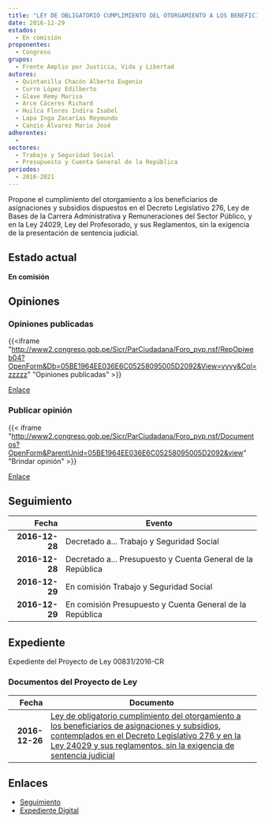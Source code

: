 ```yaml
---
title: "LEY DE OBLIGATORIO CUMPLIMIENTO DEL OTORGAMIENTO A LOS BENEFICIARIOS DE ASIGNACIONES Y SUBSIDIOS, CONTEMPLADOS EN EL DECRETO LEGISLATIVO 276 Y EN LA LEY 24029 Y SUS REGLAMENTOS, SIN LA EXIGENCIA DE SENTENCIA JUDICIAL"
date: 2016-12-29
estados: 
  - En comisión
proponentes: 
  - Congreso
grupos: 
  - Frente Amplio por Justicia, Vida y Libertad
autores: 
  - Quintanilla Chacón Alberto Eugenio
  - Curro López Edilberto
  - Glave Remy Marisa
  - Arce Cáceres Richard
  - Huilca Flores Indira Isabel
  - Lapa Inga Zacarías Reymundo
  - Canzio Álvarez Mario José
adherentes: 
  - 
sectores: 
  - Trabajo y Seguridad Social
  - Presupuesto y Cuenta General de la República
periodos: 
  - 2016-2021
---
```


Propone el cumplimiento del otorgamiento a los beneficiarios de asignaciones y subsidios dispuestos en el Decreto Legislativo 276, Ley de Bases de la Carrera Administrativa y Remuneraciones del Sector Público, y en la Ley 24029, Ley del Profesorado, y sus Reglamentos, sin la exigencia de la presentación de sentencia judicial.


## Estado actual

**En comisión**

## Opiniones

### Opiniones publicadas

{{<iframe "http://www2.congreso.gob.pe/Sicr/ParCiudadana/Foro_pvp.nsf/RepOpiweb04?OpenForm&Db=05BE1964EE036E6C05258095005D2092&View=yyyy&Col=zzzzz" "Opiniones publicadas" >}}

[Enlace](http://www2.congreso.gob.pe/Sicr/ParCiudadana/Foro_pvp.nsf/RepOpiweb04?OpenForm&Db=05BE1964EE036E6C05258095005D2092&View=yyyy&Col=zzzzz)
### Publicar opinión

{{< iframe "http://www2.congreso.gob.pe/Sicr/ParCiudadana/Foro_pvp.nsf/Documentos?OpenForm&ParentUnid=05BE1964EE036E6C05258095005D2092&view" "Brindar opinión" >}}

[Enlace](http://www2.congreso.gob.pe/Sicr/ParCiudadana/Foro_pvp.nsf/Documentos?OpenForm&ParentUnid=05BE1964EE036E6C05258095005D2092&view)

## Seguimiento

| Fecha | Evento |
|------:|--------|
| **2016-12-28** | Decretado a... Trabajo y Seguridad Social|
| **2016-12-28** | Decretado a... Presupuesto y Cuenta General de la República|
| **2016-12-29** | En comisión Trabajo y Seguridad Social|
| **2016-12-29** | En comisión Presupuesto y Cuenta General de la República|


## Expediente

Expediente del Proyecto de Ley 00831/2016-CR


### Documentos del Proyecto de Ley

| Fecha | Documento |
|------:|--------|
| **2016-12-26** | [Ley de obligatorio cumplimiento del otorgamiento a los beneficiarios de asignaciones y subsidios, contemplados en el Decreto Legislativo 276 y en la Ley 24029 y sus reglamentos, sin la exigencia de sentencia judicial](http://www.leyes.congreso.gob.pe/Documentos/2016_2021/Proyectos_de_Ley_y_de_Resoluciones_Legislativas/PL0082820161222.pdf) |

## Enlaces 

- [Seguimiento](http://www2.congreso.gob.pe/Sicr/TraDocEstProc/CLProLey2016.nsf/f7fff46988ca05b1052578e100829cc7/7af623966aa547cc05258095005c9ad4?OpenDocument)
- [Expediente Digital](http://www2.congreso.gob.pehttp://www2.congreso.gob.pe/Sicr/TraDocEstProc/CLProLey2016.nsf/f7fff46988ca05b1052578e100829cc7/7af623966aa547cc05258095005c9ad4?OpenDocument&Click=05257FB7005EB655.eb71d0cf91d8294e05256cdf006b5706/$Body/0.1C6C)
